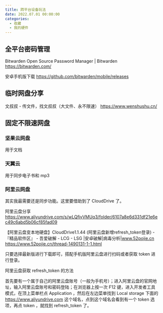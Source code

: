 ```yaml
---
title: 跨平台设备玩法
date: 2022.07.01 00:00:00
categories:
  - 收藏
  - 我的硬件
---
```


## 全平台密码管理

Bitwarden Open Source Password Manager | Bitwarden
<https://bitwarden.com/>

安卓手机版下载
<https://github.com/bitwarden/mobile/releases>

## 临时网盘分享

文叔叔 - 传文件，找文叔叔（大文件、永不限速）
<https://www.wenshushu.cn/>

## 固定不限速网盘

### 坚果云网盘

用于文档

### 天翼云

用于同步电子书和 mp3

### 阿里云网盘

其实我最需要还是同步功能。这里要借助到了 CloudDrive 了。

阿里云盘分享
<https://www.aliyundrive.com/s/wLQfjyVMUq3/folder/6107a8e6d331df21e6ec49c6abd5b06cf85fad09>

【阿里云盘变本地硬盘】CloudDrive1.1.44 (阿里云盘新增refresh_token登录) - 『精品软件区』 - 吾爱破解 - LCG - LSG |安卓破解|病毒分析|www.52pojie.cn
<https://www.52pojie.cn/thread-1490131-1-1.html>

只要选择最新版进行下载即可，搭配手机版阿里云盘进行扫码或者获取 token 进行登录。

阿里云盘获取 refresh_token 的方法

首先要有一个属于自己的阿里云盘账号（一般为手机号）；进入阿里云盘的官网地址，输入阿里云盘账号和密码登陆；在浏览器上按一次 F12 键，进入开发者工具模式，在顶上菜单栏点 Application ，然后在左边菜单找到 Local storage 下面的 <https://www.aliyundrive.com> 这个域名，点到这个域名会看到有一个 token 选项，再点 token ，就找到 refresh_token 了。
